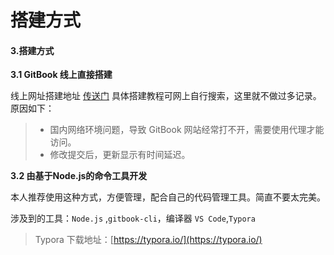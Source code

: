 # 搭建方式



#### 3.搭建方式 <a id="3&#x642D;&#x5EFA;&#x65B9;&#x5F0F;"></a>

**3.1 GitBook 线上直接搭建**

线上网址搭建地址 [传送门](https://legacy.gitbook.com/) 具体搭建教程可网上自行搜索，这里就不做过多记录。原因如下：

> * 国内网络环境问题，导致 GitBook 网站经常打不开，需要使用代理才能访问。
> * 修改提交后，更新显示有时间延迟。

**3.2 由基于Node.js的命令工具开发**

本人推荐使用这种方式，方便管理，配合自己的代码管理工具。简直不要太完美。

涉及到的工具：`Node.js` ,`gitbook-cli`，编译器 `VS Code`,`Typora`

> Typora 下载地址：[https://typora.io/](https://typora.io/)

